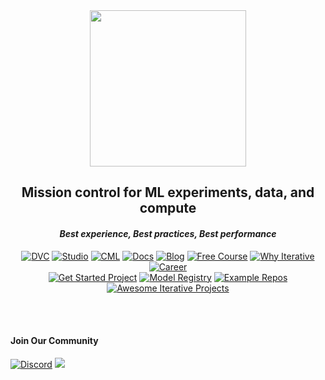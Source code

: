 <div align="center">
  <a href="https://iterative.ai">
    <img src="https://static.iterative.ai/logo/enterprise.svg" width=250 alt=""/>
  </a>
  <h2 align="center"><b>Mission control for ML experiments, data, and compute</b></h2>
  <h4 align="center"><i>Best experience, Best practices, Best performance</i></h4>
</div>

<div align="center">

[![DVC](https://img.shields.io/badge/DVC-13ADC7?style=for-the-badge)](https://dvc.org)
[![Studio](https://img.shields.io/badge/Studio-13ADC7?style=for-the-badge)](https://studio.iterative.ai)
[![CML](https://img.shields.io/badge/CML-13ADC7?style=for-the-badge)](https://cml.dev)
[![Docs](https://img.shields.io/badge/Docs-7B61FF?style=for-the-badge)](https://dvc.org/docs)
[![Blog](https://img.shields.io/badge/Blog-945DD5?style=for-the-badge)](https://iterative.ai/blog)
[![Free Course](https://img.shields.io/badge/Free%20Course-945DD5?style=for-the-badge)](https://learn.iterative.ai)
[![Why Iterative](https://img.shields.io/badge/Why%20Iterative-F46737?style=for-the-badge)](https://iterative.ai/why-iterative)
[![Career](https://img.shields.io/badge/Career-F46737?style=for-the-badge)](https://iterative.notion.site/company/career)
<br/>
[![Get Started Project](https://img.shields.io/badge/Get%20Started%20Project-103037?style=for-the-badge)](https://studio.iterative.ai/team/Iterative/projects/example-get-started-zde16i6c4g)
[![Model Registry](https://img.shields.io/badge/Model%20Registry-103037?style=for-the-badge)](https://studio.iterative.ai/team/Iterative/models)
[![Example Repos](https://img.shields.io/badge/Example%20Repos-103037?style=for-the-badge)](https://github.com/search?q=org%3Aiterative+type%3Arepository++is%3Apublic+topic%3Aexample+archived%3Afalse&type=repositories)
[![Awesome Iterative Projects](https://img.shields.io/badge/Awesome%20Iterative%20Projects-103037?style=for-the-badge)](https://github.com/iterative/awesome-iterative-projects)

</div>

<br/>

<br/>

#### Join Our Community
[![Discord](https://img.shields.io/discord/485586884165107732)](https://discord.com/invite/dvwXA2N)
<a href="https://twitter.com/DVCorg" title="DVCorg on Twitter/X"><img src="https://img.shields.io/twitter/follow/DVCorg.svg?style=social"></a>
